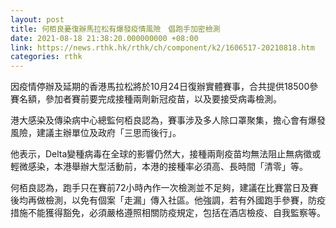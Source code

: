 ```yaml
---
layout: post
title: 何栢良憂復辦馬拉松有爆發疫情風險　倡跑手加密檢測
date: 2021-08-18 21:38:20.000000000 +08:00
link: https://news.rthk.hk/rthk/ch/component/k2/1606517-20210818.htm
categories: rthk
---
```


因疫情停辦及延期的香港馬拉松將於10月24日復辦實體賽事，合共提供18500參賽名額，參加者賽前要完成接種兩劑新冠疫苗，以及要接受病毒檢測。

港大感染及傳染病中心總監何栢良認為，賽事涉及多人除口罩聚集，擔心會有爆發風險，建議主辦單位及政府「三思而後行」。

他表示，Delta變種病毒在全球的影響仍然大，接種兩劑疫苗均無法阻止無病徵或輕微感染，本港舉辦大型活動前，本港的接種率必須高、長時間「清零」等。

何栢良認為，跑手只在賽前72小時內作一次檢測並不足夠，建議在比賽當日及賽後均再做檢測，以免有個案「走漏」傳入社區。他強調，若有外國跑手參賽，防疫措施不能獲得豁免，必須嚴格遵照相關防疫規定，包括在酒店檢疫、自我監察等。
